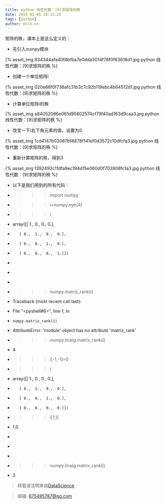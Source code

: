 ```yaml
---
title: python 线性代数：[9]求矩阵的秩
date: 2015-01-05 18:15:23
tags: [python]
author: mlln.cn
---
```

矩阵的秩，课本上是这么定义的：

- 先引入numpy模块

{% asset_img 834344afa40f4bfba7e0dda3014f78f0f63618d1.jpg python 线性代数：[9]求矩阵的秩 %}

- 创建一个单位矩阵i

{% asset_img 020e66f0f736afc31b3c7c92b119ebc4b64512d1.jpg python 线性代数：[9]求矩阵的秩 %}

- 计算单位矩阵i的秩

{% asset_img a84052086e061d95802574cf79f40ad163d9caa3.jpg python 线性代数：[9]求矩阵的秩 %}

- 改变一下i右下角元素的值，设置为0

{% asset_img 1cd4147b02087bf4878f141ef0d3572c10dfcfa3.jpg python 线性代数：[9]求矩阵的秩 %}

- 重新计算矩阵的秩，得到3

{% asset_img f392492c11dfa9ec194d15e060d0f703908fc1a3.jpg python 线性代数：[9]求矩阵的秩 %}

- 以下是我们用到的所有代码：

- >>> import numpy

- >>> i=numpy.eye(4)

- >>> i

- array([[ 1.,  0.,  0.,  0.],

-        [ 0.,  1.,  0.,  0.],

-        [ 0.,  0.,  1.,  0.],

-        [ 0.,  0.,  0.,  1.]])

- >>> 

- >>> 

- >>> 

- >>> numpy.matrix_rank(i)

- Traceback (most recent call last):

-   File "<pyshell#6>", line 1, in <module>

-     numpy.matrix_rank(i)

- AttributeError: 'module' object has no attribute 'matrix_rank'

- >>> numpy.linalg.matrix_rank(i)

- 4

- >>> i[-1,-1]=0

- >>> i

- array([[ 1.,  0.,  0.,  0.],

-        [ 0.,  1.,  0.,  0.],

-        [ 0.,  0.,  1.,  0.],

-        [ 0.,  0.,  0.,  0.]])

- >>> i[1,1]

- 1.0

- >>> 

- >>> 

- >>> 

- >>> numpy.linalg.matrix_rank(i)

- 3

> 转载请注明来自[DataScience](http://mlln.cn).

> 邮箱: 675495787@qq.com 
